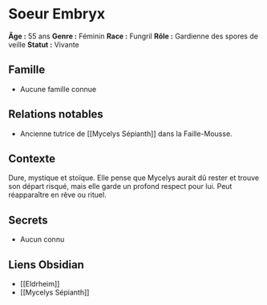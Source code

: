 # Soeur Embryx

**Âge :** 55 ans
**Genre :** Féminin
**Race :** Fungril
**Rôle :** Gardienne des spores de veille
**Statut :** Vivante

## Famille
- Aucune famille connue

## Relations notables
- Ancienne tutrice de [[Mycelys Sépianth]] dans la Faille-Mousse.

## Contexte
Dure, mystique et stoïque. Elle pense que Mycelys aurait dû rester et trouve son départ risqué, mais elle garde un profond respect pour lui. Peut réapparaître en rêve ou rituel.

## Secrets
- Aucun connu

## Liens Obsidian
- [[Eldrheim]]
- [[Mycelys Sépianth]] 
